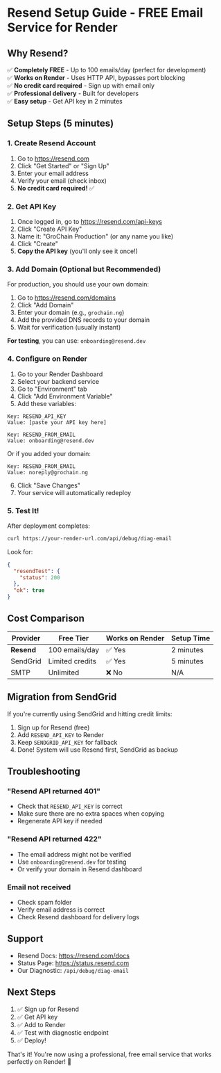 # Resend Setup Guide - FREE Email Service for Render

## Why Resend?

✅ **Completely FREE** - Up to 100 emails/day (perfect for development)  
✅ **Works on Render** - Uses HTTP API, bypasses port blocking  
✅ **No credit card required** - Sign up with email only  
✅ **Professional delivery** - Built for developers  
✅ **Easy setup** - Get API key in 2 minutes  

## Setup Steps (5 minutes)

### 1. Create Resend Account
1. Go to https://resend.com
2. Click "Get Started" or "Sign Up"
3. Enter your email address
4. Verify your email (check inbox)
5. **No credit card required!** ✅

### 2. Get API Key
1. Once logged in, go to https://resend.com/api-keys
2. Click "Create API Key"
3. Name it: "GroChain Production" (or any name you like)
4. Click "Create"
5. **Copy the API key** (you'll only see it once!)

### 3. Add Domain (Optional but Recommended)

For production, you should use your own domain:

1. Go to https://resend.com/domains
2. Click "Add Domain"
3. Enter your domain (e.g., `grochain.ng`)
4. Add the provided DNS records to your domain
5. Wait for verification (usually instant)

**For testing**, you can use: `onboarding@resend.dev`

### 4. Configure on Render

1. Go to your Render Dashboard
2. Select your backend service
3. Go to "Environment" tab
4. Click "Add Environment Variable"
5. Add these variables:

```
Key: RESEND_API_KEY
Value: [paste your API key here]
```

```
Key: RESEND_FROM_EMAIL
Value: onboarding@resend.dev
```

Or if you added your domain:

```
Key: RESEND_FROM_EMAIL
Value: noreply@grochain.ng
```

6. Click "Save Changes"
7. Your service will automatically redeploy

### 5. Test It!

After deployment completes:

```bash
curl https://your-render-url.com/api/debug/diag-email
```

Look for:
```json
{
  "resendTest": {
    "status": 200
  },
  "ok": true
}
```

## Cost Comparison

| Provider | Free Tier | Works on Render | Setup Time |
|----------|-----------|-----------------|------------|
| **Resend** | 100 emails/day | ✅ Yes | 2 minutes |
| SendGrid | Limited credits | ✅ Yes | 5 minutes |
| SMTP | Unlimited | ❌ No | N/A |

## Migration from SendGrid

If you're currently using SendGrid and hitting credit limits:

1. Sign up for Resend (free)
2. Add `RESEND_API_KEY` to Render
3. Keep `SENDGRID_API_KEY` for fallback
4. Done! System will use Resend first, SendGrid as backup

## Troubleshooting

### "Resend API returned 401"
- Check that `RESEND_API_KEY` is correct
- Make sure there are no extra spaces when copying
- Regenerate API key if needed

### "Resend API returned 422"
- The email address might not be verified
- Use `onboarding@resend.dev` for testing
- Or verify your domain in Resend dashboard

### Email not received
- Check spam folder
- Verify email address is correct
- Check Resend dashboard for delivery logs

## Support

- Resend Docs: https://resend.com/docs
- Status Page: https://status.resend.com
- Our Diagnostic: `/api/debug/diag-email`

## Next Steps

1. ✅ Sign up for Resend
2. ✅ Get API key
3. ✅ Add to Render
4. ✅ Test with diagnostic endpoint
5. ✅ Deploy!

That's it! You're now using a professional, free email service that works perfectly on Render! 🎉
